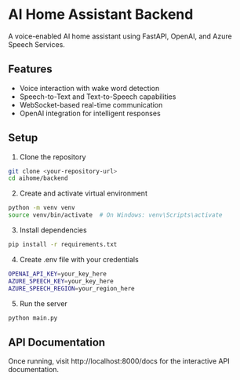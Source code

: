 # AI Home Assistant Backend

A voice-enabled AI home assistant using FastAPI, OpenAI, and Azure Speech Services.

## Features

- Voice interaction with wake word detection
- Speech-to-Text and Text-to-Speech capabilities
- WebSocket-based real-time communication
- OpenAI integration for intelligent responses

## Setup

1. Clone the repository
```bash
git clone <your-repository-url>
cd aihome/backend
```

2. Create and activate virtual environment
```bash
python -m venv venv
source venv/bin/activate  # On Windows: venv\Scripts\activate
```

3. Install dependencies
```bash
pip install -r requirements.txt
```

4. Create .env file with your credentials
```bash
OPENAI_API_KEY=your_key_here
AZURE_SPEECH_KEY=your_key_here
AZURE_SPEECH_REGION=your_region_here
```

5. Run the server
```bash
python main.py
```

## API Documentation

Once running, visit http://localhost:8000/docs for the interactive API documentation.

